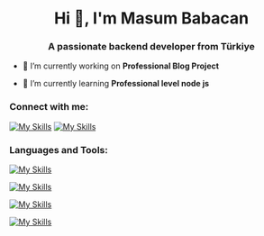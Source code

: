 
<h1 align="center">Hi 👋, I'm Masum Babacan</h1>
<h3 align="center">A passionate backend developer from Türkiye</h3>


- 🔭 I’m currently working on **Professional Blog Project**

- 🌱 I’m currently learning **Professional level node js**

<h3 align="left">Connect with me:</h3>


[![My Skills](https://skillicons.dev/icons?i=twitter)](https://twitter.com/masumbabacan) [![My Skills](https://skillicons.dev/icons?i=linkedin)](https://www.linkedin.com/in/masum-babacan-469bb020b/)

<h3 align="left">Languages and Tools:</h3>

[![My Skills](https://skillicons.dev/icons?i=js,ts,html,css,jquery,bootstrap)](https://skillicons.dev)

[![My Skills](https://skillicons.dev/icons?i=nodejs,php,cs,dotnet)](https://skillicons.dev)

[![My Skills](https://skillicons.dev/icons?i=mongodb,mysql,postgresql,redis)](https://skillicons.dev)

[![My Skills](https://skillicons.dev/icons?i=vscode,visualstudio)](https://skillicons.dev)
